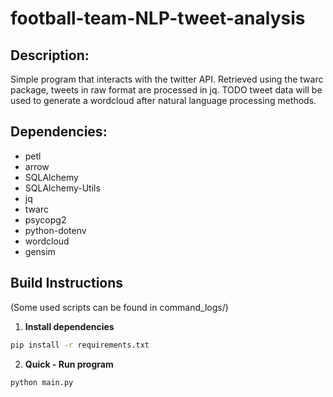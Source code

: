 # football-team-NLP-tweet-analysis

## Description:

Simple program that interacts with the twitter API. Retrieved using the twarc package, tweets in raw format are processed in jq. TODO tweet data will be used to generate a wordcloud after natural language processing methods.

## Dependencies:

- petl
- arrow
- SQLAlchemy
- SQLAlchemy-Utils
- jq
- twarc
- psycopg2
- python-dotenv
- wordcloud
- gensim

## Build Instructions

(Some used scripts can be found in command_logs/)

1. **Install dependencies**
```sh
pip install -r requirements.txt
```

2. **Quick - Run program**

```sh
python main.py
```